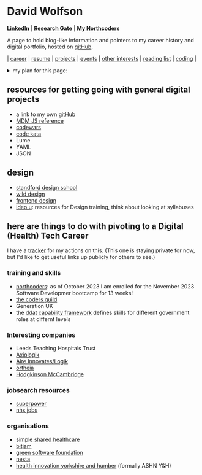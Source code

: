 # David Wolfson
**[LinkedIn](https://www.linkedin.com/in/david-wolfson-6149a38/ "LinkedIn")** |
**[Research Gate](https://www.researchgate.net/profile/David-Wolfson-8)** | **[My Northcoders](https://account.northcoders.com/)**

A page to hold blog-like information and pointers to my career history and digital portfolio, hosted on [gitHub](https://github.com/WolfieKnee/).

| [career](medicalDevices.md) | [resume](resume.md) | [projects](projects.md) | [events](events.md) | [other interests](otherInterests.md) | [reading list](readingList.md) | [coding](coding.md) |

<details>
<summary> my plan for this page:</summary>
  <ul>
  <li>I really like the work and approach that <a href = "https://open-innovations.org/">Open Innovations</a> do so I'd like to emmulate their approach and technology stack in any training or personal projects that I undertake. <a href="https://open-innovations.org/search/?author=lstrange">Luke Strange</a> was kind enough to point me to this overview of the <a href="https://open-innovations.github.io/platform/">Open Innovations Platform</a></li>
  <li>When it is a bit more ready I should redirect my personal url: <a href="davidwolfson.co.uk">davidwolfson.co.uk</a> to this, but for now it can stay pointing to <a href="https://www.linkedin.com/in/david-wolfson-6149a38/">my LinkedIn profile</a></li>
  <li>add some style and structure, possibly through Lume. <a href="https://andy-bell.co.uk/">Andy Bell's site</a> might be a good inspiration for this.</li>
  </ul>  
  This <a href="https://github.com/adam-p/markdown-here/wiki/Markdown-Cheatsheet#html">markdown guide</a> is helpful.
         
</details>

## resources for getting going with general digital projects
 * a link to my own [gitHub](https://github.com/WolfieKnee/)
 * [MDM JS reference](https://developer.mozilla.org/en-US/docs/Web/JavaScript)
 * [codewars](https://www.codewars.com/)
 * [code kata](http://codekata.com/)
 * Lume
 * YAML
 * JSON 

## design
* [standford design school](https://dschool.stanford.edu/)
* [wild design](https://en.wilddesign.de/)
* [frontend design](https://www.frontend.com/])
* [ideo.u](https://www.ideou.com/collections/courses): resources for Design training, think about looking at syllabuses

## here are things to do with pivoting to a Digital (Health) Tech Career
I have a [tracker](https://docs.google.com/spreadsheets/d/1gVUXxEQxiFwOGSN3j87z4kNrJ43kaHIns3qNJZ93_lk/edit?usp=sharing) for my actions on this. (This one is staying private for now, but I'd like to get useful links up publicly for others to see.) 
### training and skills
 * [northcoders](https://northcoders.com/our-courses/coding-bootcamp): as of October 2023 I am enrolled for the November 2023 Software Developmer bootcamp for 13 weeks!
 * [the coders guild](https://thecodersguild.org.uk/course-directory/#courses)
 * Generation UK
 * the [ddat capability framework](https://ddat-capability-framework.service.gov.uk/) defines skills for different government roles at differnt levels
### Interesting companies 
 * Leeds Teaching Hospitals Trust
 * [Axiologik](https://axiologik.com/work-with-us)
 * [Aire Innovates/Logik ](https://www.airelogic.com/careers#vacancies)
 * [ortheia](https://www.ortheia.com/)
 * [Hodgkinson McCambridge](https://hodgkinsonmccambridge.com/)
### jobsearch resources
* [superpower](https://superpower.tech/)
* [nhs jobs](https://beta.jobs.nhs.uk/candidate/)

### organisations
 * [simple shared healthcare](https://www.simple.uk.net/)
 * [bitjam](https://bitjam.org.uk/)
 * [green software foundation](https://greensoftware.foundation/)
 * [nesta](https://www.nesta.org.uk/)
 * [health innovation yorkshire and humber](https://www.healthinnovationyh.org.uk/) (formally ASHN Y&H)
